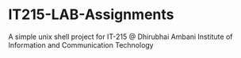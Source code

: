 # IT215-LAB-Assignments
A simple unix shell project for IT-215 @ Dhirubhai Ambani Institute of Information and Communication Technology
